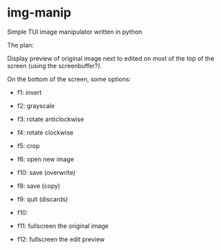 # img-manip
Simple TUI image manipulator written in python



The plan:

Display preview of original image next to edited on most of the top of the screen (using the screenbuffer?).

On the bottom of the screen, some options:

- f1: invert
- f2: grayscale
- f3: rotate anticlockwise
- f4: rotate clockwise

- f5: crop
- f6: open new image
- f10: save (overwrite)
- f8: save (copy)

- f9: quit (discards)
- f10: 
- f11: fullscreen the original image
- f12: fullscreen the edit preview